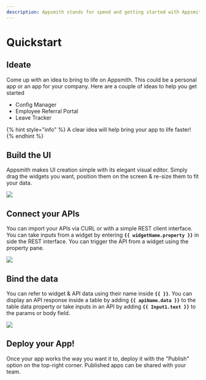 ```yaml
---
description: Appsmith stands for speed and getting started with Appsmith is just as fast.
---
```


# Quickstart

## Ideate

Come up with an idea to bring to life on Appsmith. This could be a personal app or an app for your company. Here are a couple of ideas to help you get started

* Config Manager
* Employee Referral Portal
* Leave Tracker

{% hint style="info" %}
A clear idea will help bring your app to life faster! 
{% endhint %}

## Build the UI

Appsmith makes UI creation simple with its elegant visual editor. Simply drag the widgets you want, position them on the screen & re-size them to fit your data.

![](.gitbook/assets/drag-and-drop.gif)

## Connect your APIs

You can import your APIs via CURL or with a simple REST client interface. You can take inputs from a widget by entering **`{{ widgetName.property }}`** in side the REST interface. You can trigger the API from a widget using the property pane.

![](.gitbook/assets/create-api2.gif)

## Bind the data

You can refer to widget & API data using their name inside **`{{ }}`**. You can display an API response inside a table by adding **`{{ apiName.data }}`** to the table data property or take inputs in an API by adding **`{{ Input1.text }}`** to the params or body field.

![](.gitbook/assets/connect-data2.gif)

## Deploy your App!

Once your app works the way you want it to, deploy it with the "Publish" option on the top-right corner. Published apps can be shared with your team.

